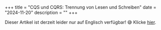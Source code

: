+++
title = "CQS und CQRS: Trennung von Lesen und Schreiben"
date = "2024-11-20"
description = ""
+++

Dieser Artikel ist derzeit leider nur auf Englisch verfügbar! 😅
Klicke [hier](https://gersti.at/posts/cqrs/).